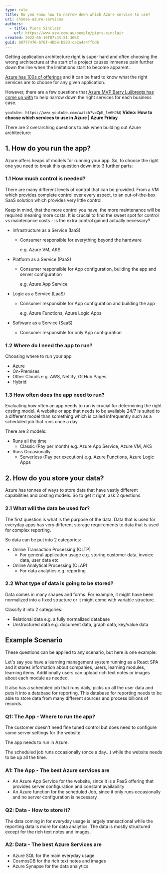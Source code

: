 ```yaml
---
type: rule
title: Do you know how to narrow down which Azure service to use?
uri: choose-azure-services
authors:
  - title: Piers Sinclair
    url: https://www.ssw.com.au/people/piers-sinclair
created: 2022-06-16T07:33:51.366Z
guid: 00777476-6f6f-4bb8-b583-ca2a4a4ffbd6
---
```

Getting application architecture right is super hard and often choosing the wrong architecture at the start of a project causes immense pain further down the line when the limitations start to become apparent.

[Azure has 100s of offerings](https://azure.microsoft.com/services) and it can be hard to know what the right services are to choose for any given application.

However, there are a few questions that [Azure MVP Barry Luijbregts has come up with](https://github.com/bmaluijb/HowIChooseMyAzureServices/blob/master/How%20I%20choose%20which%20services%20to%20use%20in%20Azure.pdf) to help narrow down the right services for each business case. 
            
<!--endintro-->

`youtube: https://www.youtube.com/watch?v=ZpK_lv6HJkQ`
**Video: How to choose which services to use in Azure | Azure Friday**

There are 2 overarching questions to ask when building out Azure architecture:

## 1. How do you run the app?
Azure offers heaps of models for running your app. So, to choose the right one you need to break this question down into 3 further parts:

### 1.1 How much control is needed?
There are many different levels of control that can be provided. From a VM which provides complete control over every aspect, to an out-of-the-box SaaS solution which provides very little control.

Keep in mind, that the more control you have, the more maintenance will be required meaning more costs. It is crucial to find the sweet spot for control vs maintenance costs - is the extra control gained actually necessary?

* Infrastructure as a Service (IaaS)
   * Consumer responsible for everything beyond the hardware

     e.g. Azure VM, AKS
* Platform as a Service (PaaS)
   * Consumer responsible for App configuration, building the app and server configuration
     
     e.g. Azure App Service
* Logic as a Service (LaaS)
   * Consumer responsible for App configuration and building the app
     
     e.g. Azure Functions, Azure Logic Apps

* Software as a Service (SaaS)
   * Consumer responsible for only App configuration

### 1.2 Where do I need the app to run?
Choosing where to run your app 

* Azure 
* On-Premises
* Other Clouds e.g. AWS, Netlify, GitHub Pages
* Hybrid

### 1.3 How often does the app need to run?
Evaluating how often an app needs to run is crucial for determining the right costing model. A website or app that needs to be available 24/7 is suited to a different model than something which is called infrequently such as a scheduled job that runs once a day.

There are 2 models:

* Runs all the time
   * Classic (Pay per month) e.g. Azure App Service, Azure VM, AKS
* Runs Occasionally
   * Serverless (Pay per execution) e.g. Azure Functions, Azure Logic Apps

## 2. How do you store your data?
Azure has tonnes of ways to store data that have vastly different capabilities and costing models. So to get it right, ask 2 questions.

### 2.1 What will the data be used for?
The first question is what is the purpose of the data. Data that is used for everyday apps has very different storage requirements to data that is used for complex reporting.

So data can be put into 2 categories:

* Online Transaction Processing (OLTP)
    * For general application usage e.g. storing customer data, invoice data, user data etc
* Online Analytical Processing (OLAP)
    * For data analytics e.g. reporting

### 2.2 What type of data is going to be stored?
Data comes in many shapes and forms. For example, it might have been normalized into a fixed structure or it might come with variable structure.

Classify it into 2 categories:

* Relational data e.g. a fully normalized database
* Unstructured data e.g. document data, graph data, key/value data

## Example Scenario
These questions can be applied to any scenario, but here is one example:

Let's say you have a learning management system running as a React SPA and it stores information about companies, users, learning modules, learning items. Additionally users can upload rich text notes or images about each module as needed.

It also has a scheduled job that runs daily, picks up all the user data and puts it into a database for reporting. This database for reporting needs to be able to store data from many different sources and process billions of records.

###  Q1: The App - Where to run the app?

The customer doesn't need fine tuned control but does need to configure some server settings for the website.

The app needs to run in Azure.

The scheduled job runs occasionally (once a day...) while the website needs to be up all the time.

### A1: The App - The best Azure services are
* An Azure App Service for the website, since it is a PaaS offering that provides server configuration and constant availability
* An Azure function for the scheduled Job, since it only runs occasionally and no server configuration is necessary

### Q2: Data - How to store it?

The data coming in for everyday usage is largely transactional while the reporting data is more for data analytics. The data is mostly structured except for the rich text notes and images.

### A2: Data - The best Azure Services are
* Azure SQL for the main everyday usage
* CosmosDB for the rich text notes and images
* Azure Synapse for the data analytics

